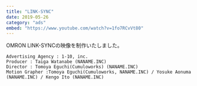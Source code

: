 ```yaml
---
title: "LINK-SYNC"
date: 2019-05-26
category: "ads"
embed: "https://www.youtube.com/watch?v=1fo7RCvVt80"
---
```


OMRON LINK-SYNCの映像を制作いたしました。

```plaintext
Advertising Agency : 1-10, inc.
Producer : Taiga Watanabe (NANAME.INC)
Director : Tomoya Eguchi(Cumuloworks) (NANAME.INC)
Motion Grapher :Tomoya Eguchi(Cumuloworks, NANAME.INC) / Yosuke Aonuma (NANAME.INC) / Kengo Ito (NANAME.INC)
```
